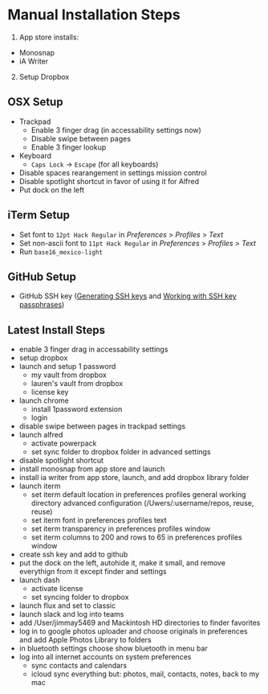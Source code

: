 Manual Installation Steps
=========================
1. App store installs:
  - Monosnap
  - iA Writer
2. Setup Dropbox

OSX Setup
---------
- Trackpad
  - Enable 3 finger drag (in accessability settings now)
  - Disable swipe between pages
  - Enable 3 finger lookup
- Keyboard
  - `Caps Lock` -> `Escape` (for all keyboards)
- Disable spaces rearangement in settings mission control 
- Disable spotlight shortcut in favor of using it for Alfred
- Put dock on the left

iTerm Setup
-----------
- Set font to `12pt Hack Regular` in _Preferences_ > _Profiles_ > _Text_
- Set non-ascii font to `11pt Hack Regular` in _Preferences_ > _Profiles_ > _Text_
- Run `base16_mexico-light`

GitHub Setup
------------
- GitHub SSH key ([Generating SSH keys](https://help.github.com/articles/generating-ssh-keys/) and [Working with SSH key passphrases](https://help.github.com/articles/working-with-ssh-key-passphrases/))


Latest Install Steps
--------------------
- enable 3 finger drag in accessability settings
- setup dropbox
- launch and setup 1 password
  - my vault from dropbox
  - lauren's vault from dropbox
  - license key
- launch chrome
  - install 1password extension
  - login
- disable swipe between pages in trackpad settings
- launch alfred
  - activate powerpack
  - set sync folder to dropbox folder in advanced settings
- disable spotlight shortcut
- install monosnap from app store and launch
- install ia writer from app store, launch, and add dropbox library folder
- launch iterm
  - set iterm default location in preferences profiles general working directory advanced configuration (/Uwers/:username/repos, reuse, reuse)
  - set iterm font in preferences profiles text
  - set iterm transparency in preferences profiles window
  - set iterm columns to 200 and rows to 65 in preferences profiles window
- create ssh key and add to github
- put the dock on the left, autohide it, make it small, and remove everythign from it except finder and settings
- launch dash
  - activate license
  - set syncing folder to dropbox
- launch flux and set to classic
- launch slack and log into teams
- add /User/jimmay5469 and Mackintosh HD directories to finder favorites
- log in to google photos uploader and choose originals in preferences and add Apple Photos Library to folders
- in bluetooth settings choose show bluetooth in menu bar
- log into all internet accounts on system preferences
  - sync contacts and calendars
  - icloud sync everything but: photos, mail, contacts, notes, back to my mac
